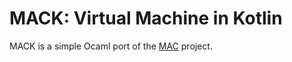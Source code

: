 # MACK: Virtual Machine in Kotlin

MACK is a simple Ocaml port of the [MAC](https://github.com/felixangell/mac) project.